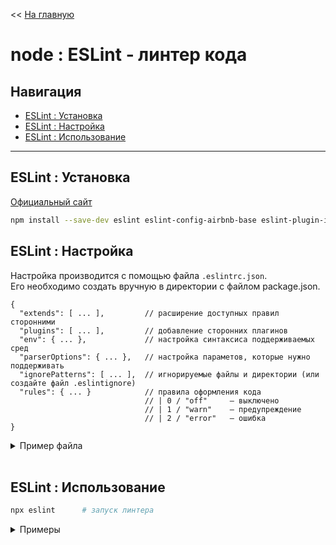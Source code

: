 << [На главную](./README.md)

# node : ESLint - линтер кода

## Навигация

- [ESLint : Установка](#eslint--установка)
- [ESLint : Настройка](#eslint--настройка)
- [ESLint : Использование](#eslint--использование)

---

## ESLint : Установка

[Официальный сайт](https://eslint.org/)

```bash
npm install --save-dev eslint eslint-config-airbnb-base eslint-plugin-import eslint-plugin-babel babel-eslint
```

## ESLint : Настройка

Настройка производится с помощью файла `.eslintrc.json`.  
Его необходимо создать вручную в директории с файлом package.json.

```jsonc
{
  "extends": [ ... ],         // расширение доступных правил сторонними
  "plugins": [ ... ],         // добавление сторонних плагинов
  "env": { ... },             // настройка синтаксиса поддерживаемых сред
  "parserOptions": { ... },   // настройка параметов, которые нужно поддерживать
  "ignorePatterns": [ ... ],  // игнорируемые файлы и директории (или создайте файл .eslintignore)
  "rules": { ... }            // правила оформления кода
                              // | 0 / "off"     – выключено
                              // | 1 / "warn"    – предупреждение
                              // | 2 / "error"   – ошибка
}
```

<details>
<summary>Пример файла</summary>

```jsonc
{
  "extends": ["airbnb-base"],
  "plugins": ["import", "babel"],
  "env": {
    "es6": true,
    "node": true
  },
  "parserOptions": {
    "ecmaVersion": 6,
    "sourceType": "module",
    "ecmaFeatures": {
      "impliedStrict": true
    }
  },
  "ignorePatterns": ["node_modules", "dist"],
  "rules": {
    "no-console": 0
  }
}
```

</details><br>

## ESLint : Использование

```bash
npx eslint      # запуск линтера
```

<details>
<summary>Примеры</summary>

```bash
npx eslint .            # проверить все файлы
npx eslint <file>       # проверить файл
npx eslint <dir>        # проверить все файлы в директории
```

</details><br>
